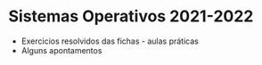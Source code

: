 # Sistemas Operativos 2021-2022

- Exercicios resolvidos das fichas - aulas práticas 
- Alguns apontamentos


